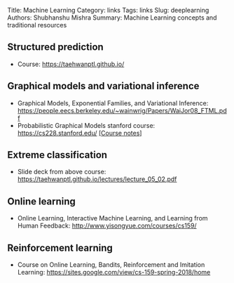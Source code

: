 Title: Machine Learning
Category: links
Tags: links
Slug: deeplearning
Authors: Shubhanshu Mishra
Summary: Machine Learning concepts and traditional resources

## Structured prediction

* Course: https://taehwanptl.github.io/


## Graphical models and variational inference

* Graphical Models, Exponential Families, and Variational Inference: https://people.eecs.berkeley.edu/~wainwrig/Papers/WaiJor08_FTML.pdf
* Probabilistic Graphical Models stanford course: https://cs228.stanford.edu/ [\[Course notes\]](https://ermongroup.github.io/cs228-notes/)

## Extreme classification

* Slide deck from above course: https://taehwanptl.github.io/lectures/lecture_05_02.pdf

## Online learning

* Online Learning, Interactive Machine Learning, and Learning from Human Feedback: http://www.yisongyue.com/courses/cs159/

## Reinforcement learning

* Course on Online Learning, Bandits, Reinforcement and Imitation Learning: https://sites.google.com/view/cs-159-spring-2018/home
